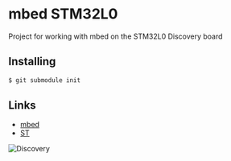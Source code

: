 # mbed STM32L0

Project for working with mbed on the STM32L0 Discovery board

## Installing
```bash
$ git submodule init
```

## Links
  * [mbed](http://developer.mbed.org/platforms/ST-Nucleo-L053R8/)
  * [ST](http://www.st.com/web/en/catalog/tools/FM116/SC959/SS1532/LN1848/PF260319)
  
![Discovery](http://www.st.com/st-web-ui/static/active/en/fragment/product_related/rpn_information/board_photo/stm32l0538-disco.jpg)